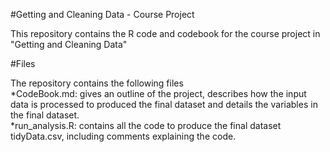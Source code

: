 #Getting and Cleaning Data - Course Project

This repository contains the R code and codebook for the course project in "Getting and Cleaning Data"

#Files

The repository contains the following files  
*CodeBook.md: gives an outline of the project, describes how the input data is processed to produced the final dataset and details the variables in the final dataset.  
*run_analysis.R: contains all the code to produce the final dataset tidyData.csv, including comments explaining the code.  
